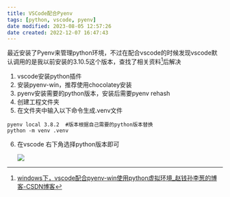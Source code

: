 ```yaml
---
title: VSCode配合Pyenv
tags: [python, vscode, pyenv]
date modified: 2023-08-05 12:57:26
date created: 2022-12-07 16:47:43
---
```


最近安装了Pyenv来管理python环境，不过在配合vscode的时候发现vscode默认调用的是我以前安装的3.10.5这个版本，查找了相关资料[^1]后解决
1. vscode安装python插件
2. 安装pyenv-win，推荐使用chocolatey安装
3. pyenv安装需要的python版本，安装后需要pyenv rehash
4. 创建工程文件夹
5. 在文件夹中输入以下命令生成.venv文件
 ```shell		
 pyenv local 3.8.2  #版本根据自己需要的python版本替换
 python -m venv .venv
```
6. 在vscode 右下角选择python版本即可

   ![](https://gcdn.1900.live/note/assets20221207165020.png)

[^1]:[windows下，vscode配合pyenv-win使用python虚拟环境_赵钱孙李葱的博客-CSDN博客](https://blog.csdn.net/u013566243/article/details/111398286)